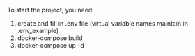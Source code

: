 To start the project, you need:
1) create and fill in .env file (virtual variable names maintain in .env_example)
2) docker-compose build
3) docker-compose up -d
